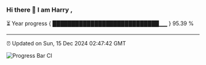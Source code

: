 ### Hi there 👋 I am Harry , 

⏳ Year progress { ████████████████████████████▁▁ } 95.39 %

---

⏰ Updated on Sun, 15 Dec 2024 02:47:42 GMT

![Progress Bar CI](https://github.com/duykhang68/duykhang68/workflows/Progress%20Bar%20CI/badge.svg)
